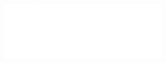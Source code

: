<img src="https://github.com/thomasbryansmith/DynamicSector/blob/main/assets/logo_white.png?raw=true" width="500" align="center">
